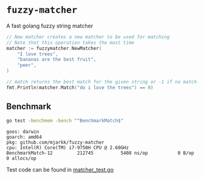 # `fuzzy-matcher`

A fast golang fuzzy string matcher

```go
// New matcher creates a new matcher to be used for matching
// Note that this operation takes the most time
matcher := fuzzymatcher.NewMatcher(
    "I love trees",
    "bananas are the best fruit",
    "peer",
)

// match returns the best match for the given string or -1 if no match was found
fmt.Println(matcher.Match("do i love the trees") == 0)
```

## Benchmark

```sh
go test -benchmem -bench "^BenchmarkMatch$"
```

```
goos: darwin
goarch: amd64
pkg: github.com/mjarkk/fuzzy-matcher
cpu: Intel(R) Core(TM) i7-9750H CPU @ 2.60GHz
BenchmarkMatch-12    	  212745	      5408 ns/op	       0 B/op	       0 allocs/op
```

Test code can be found in [matcher_test.go](https://github.com/mjarkk/fuzzy-matcher/blob/main/matcher_test.go)
